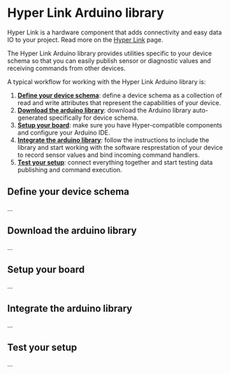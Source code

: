 # Hyper Link Arduino library

Hyper Link is a hardware component that adds connectivity and easy data IO to
your project. Read more on the [Hyper Link](#) page.

The Hyper Link Arduino library provides utilities specific to your device
schema so that you can easily publish sensor or diagnostic values and receiving
commands from other devices.

A typical workflow for working with the Hyper Link Arduino library is:

1. [**Define your device schema**](#define-your-device-schema): define a device schema as a collection of read and write
   attributes that represent the capabilities of your device.
2. [**Download the arduino library**](#download-the-arduino-library): download the Arduino library auto-generated
   specifically for device schema.
3. [**Setup your board**](#setup-your-board): make sure you have Hyper-compatible components and
   configure your Arduino IDE.
4. [**Integrate the arduino library**](#integrate-the-arduino-library): follow the instructions to include the
   library and start working with the software resprestation of your device to
   record sensor values and bind incoming command handlers.
5. [**Test your setup**](#test-your-setup): connect everything together and start testing data publishing and command execution.


## Define your device schema
...

## Download the arduino library
...

## Setup your board
...

## Integrate the arduino library
...

## Test your setup
...

